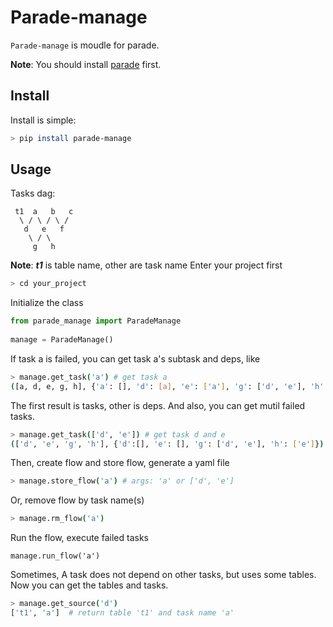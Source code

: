 # Parade-manage

`Parade-manage` is moudle for parade.

**Note**: You should install [parade](https://github.com/bailaohe/parade) first.

## Install
Install is simple:
```bash
> pip install parade-manage
```
## Usage
Tasks dag:  
```
 t1  a   b   c
  \ / \ / \ / 
   d   e   f
    \ / \
     g   h
```
**Note**: ***t1*** is table name, other are task name
Enter your project first
```bash
> cd your_project
```
Initialize the class
```python
from parade_manage import ParadeManage
	
manage = ParadeManage()
```
If task a is failed, you can get task a's subtask and deps, like 

```bash
> manage.get_task('a') # get task a
([a, d, e, g, h], {'a': [], 'd': [a], 'e': ['a'], 'g': ['d', 'e'], 'h': [e]})
```
The first result is tasks, other is deps. And also, you can get mutil failed tasks.

```bash
> manage.get_task(['d', 'e']) # get task d and e
(['d', 'e', 'g', 'h'], {'d':[], 'e': [], 'g': ['d', 'e'], 'h': ['e']})
```
Then, create flow and store flow, generate a yaml file
```bash
> manage.store_flow('a') # args: 'a' or ['d', 'e']  
```
Or, remove flow by task name(s)
```bash
> manage.rm_flow('a')
```
Run the flow, execute failed tasks
```
manage.run_flow('a')
```
Sometimes, A task does not depend on other tasks, but uses some tables.
Now you can get the tables and tasks.
```bash
> manage.get_source('d')
['t1', 'a']  # return table 't1' and task name 'a'
```